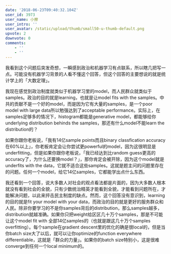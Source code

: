 ```yaml
---
date: '2018-06-23T09:40:32.104Z'
user_id: 3973
user_name: 小擦
user_intro: ''
user_avatar: /static/upload/thumb/small50-u-thumb-default.png
upvote: 2
downvote: 0
comments:
    - ''
    - ''
---
```


我看到这个问题后突发奇想，一瞬感到政治和机器学习有点联系，所以瞎几把写一点。可能没有机器学习背景的人看不懂这个回答，但这个回答的主要想说的就是统计学上的「大数定理」。

我现在感觉到政治制度就类似于机器学习里的model，而人民群众就类似于samples。政治的目的就是learning，也就是让model fits with the samples。中共的贡献不是一个好的model，而是因为它有大量的samples，是一个poor model with large data所以勉强达到了acceptable performance。实际上，在samples足够多的情况下，histogram都能是generative model，都能够给你underlying distribution behinds the samples，那还有什么model不能learn the distribution的？

如果你跟你老板说，「我有14亿sample points而且binary classfication accuracy在60%以上」，你老板肯定会让你尝试更powerful的model，因为这很明显是underfitting，但是如果你跟你老板说，「我已经达到比random guess更高的accuracy了，为什么还要换model？」，那你肯定会被开除，因为这个model就是underfits with the data，它就不适合这些samples。这就是题主问的问题里存在的问题。任何一个model，给它14亿samples，它都能学出点什么东西。

我还看到一个回答，说大多数人对社会的观点看法都是片面的，因为大多数人根本就没有看到社会的全貌，只有少数统治精英才能看到全貌，才能看到问题所在，才能解决问题，以此来抨击民主制度的缺点。然而，这个回答没有意识到，learning的目的就是fit your model with your data，而政治的目的就是更好的服务群众和人民。除非你要学习的不是你samples背后的distribution，那么samples越多，distribution就越准确。如果你只把weight给区区几十万个samples，那是不可能让这个model fit with 全部14亿samples的（也就是跟这几十万个samples overfitting）。每个sample在gradient descent里的优化的确是很local的，但是当你batch size大了以后，就可以让你optimize的function everywhere differentiable，这就是「群众的力量」。如果你的batch size特别小，这是很难converge到任何一个local minimum的。
